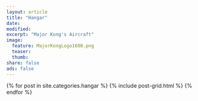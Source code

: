 ```yaml
---
layout: article
title: "Hangar"
date: 
modified:
excerpt: "Major Kong's Aircraft"
image:
  feature: MajorKongLogo1600.png
  teaser:
  thumb:
share: false
ads: false
---
```



<div class="tiles">
{% for post in site.categories.hangar %}
  {% include post-grid.html %}
{% endfor %}
</div><!-- /.tiles -->